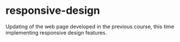 # responsive-design
Updating of the web page developed in the previous course, this time implementing responsive design features.
